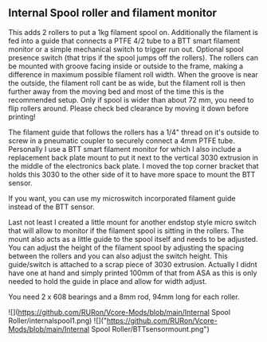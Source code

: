 ## Internal Spool roller and filament monitor ##

This adds 2 rollers to put a 1kg filament spool on. Additionally the filament is fed into a guide that connects a PTFE 4/2 tube to a BTT smart filament monitor or a simple mechanical switch to trigger run out. Optional spool presence switch (that trips if the spool jumps off the rollers). The rollers can be mounted with groove facing inside or outside to the frame, making a difference in maximum possible filament roll width. When the groove is near the outside, the filament roll cant be as wide, but the filament roll is then further away from the moving bed and most of the time this is the recommended setup. Only if spool is wider than about 72 mm, you need to flip rollers around. Please check bed clearance by moving it down before printing!

The filament guide that follows the rollers has a 1/4" thread on it's outside to screw in a pneumatic coupler to securely connect a 4mm PTFE tube. Personally I use a BTT smart filament monitor for which I also include a replacement back plate mount to put it next to the vertical 3030 extrusion in the middle of the electronics back plate. I moved the top corner bracket that holds this 3030 to the other side of it to have more space to mount the BTT sensor.

If you want, you can use my microswitch incorporated filament guide instead of the BTT sensor.

Last not least I created a little mount for another endstop style micro switch that will allow to monitor if the filament spool is sitting in the rollers. The mount also acts as a little guide to the spool itself and needs to be adjusted. You can adjust the height of the filament spool by adjusting the spacing between the rollers and you can also adjust the switch height. This guide/switch is attached to a scrap piece of 3030 extrusion. Actually I didnt have one at hand and simply printed 100mm of that from ASA as this is only needed to hold the guide in place and allow for width adjust.

You need 2 x 608 bearings and a 8mm rod, 94mm long for each roller.


![](https://github.com/RURon/Vcore-Mods/blob/main/Internal Spool Roller/internalspool1.png)
![]("https://github.com/RURon/Vcore-Mods/blob/main/Internal Spool Roller/BTTsensormount.png")



